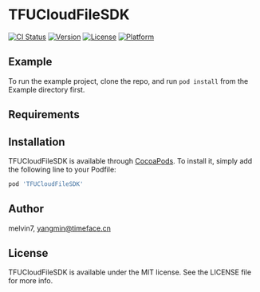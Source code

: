 # TFUCloudFileSDK

[![CI Status](https://img.shields.io/travis/melvin7/TFUCloudFileSDK.svg?style=flat)](https://travis-ci.org/melvin7/TFUCloudFileSDK)
[![Version](https://img.shields.io/cocoapods/v/TFUCloudFileSDK.svg?style=flat)](https://cocoapods.org/pods/TFUCloudFileSDK)
[![License](https://img.shields.io/cocoapods/l/TFUCloudFileSDK.svg?style=flat)](https://cocoapods.org/pods/TFUCloudFileSDK)
[![Platform](https://img.shields.io/cocoapods/p/TFUCloudFileSDK.svg?style=flat)](https://cocoapods.org/pods/TFUCloudFileSDK)

## Example

To run the example project, clone the repo, and run `pod install` from the Example directory first.

## Requirements

## Installation

TFUCloudFileSDK is available through [CocoaPods](https://cocoapods.org). To install
it, simply add the following line to your Podfile:

```ruby
pod 'TFUCloudFileSDK'
```

## Author

melvin7, yangmin@timeface.cn

## License

TFUCloudFileSDK is available under the MIT license. See the LICENSE file for more info.
